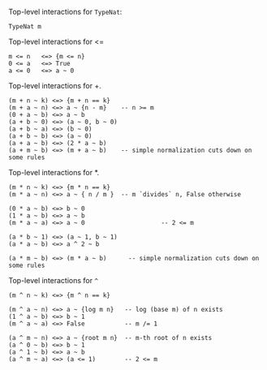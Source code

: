 
Top-level interactions for `TypeNat`:

```wiki
TypeNat m
```


Top-level interactions for \<=

```wiki
m <= n   <=> {m <= n}
0 <= a   <=> True
a <= 0   <=> a ~ 0
```


Top-level interactions for +.

```wiki
(m + n ~ k) <=> {m + n == k}
(m + a ~ n) <=> a ~ {n - m}    -- n >= m
(0 + a ~ b) <=> a ~ b
(a + b ~ 0) <=> (a ~ 0, b ~ 0)
(a + b ~ a) <=> (b ~ 0)
(a + b ~ b) <=> (a ~ 0)
(a + a ~ b) <=> (2 * a ~ b)
(a + m ~ b) <=> (m + a ~ b)    -- simple normalization cuts down on some rules
```


Top-level interactions for \*.

```wiki
(m * n ~ k) <=> {m * n == k}
(m * a ~ n) <=> a ~ { n / m }  -- m `divides` n, False otherwise

(0 * a ~ b) <=> b ~ 0
(1 * a ~ b) <=> a ~ b
(m * a ~ a) <=> a ~ 0                     -- 2 <= m

(a * b ~ 1) <=> (a ~ 1, b ~ 1)
(a * a ~ b) <=> a ^ 2 ~ b

(a * m ~ b) <=> (m * a ~ b)      -- simple normalization cuts down on some rules
```


Top-level interactions for `^`

```wiki
(m ^ n ~ k) <=> {m ^ n == k}

(m ^ a ~ n) <=> a ~ {log m n}   -- log (base m) of n exists
(1 ^ a ~ b) <=> b ~ 1
(m ^ a ~ a) <=> False           -- m /= 1

(a ^ m ~ n) <=> a ~ {root m n}  -- m-th root of n exists
(a ^ 0 ~ b) <=> b ~ 1
(a ^ 1 ~ b) <=> a ~ b
(a ^ m ~ a) <=> (a <= 1)        -- 2 <= m

```